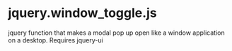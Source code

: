 # jquery.window_toggle.js
jquery function that makes a modal pop up open like a window application on a desktop. Requires jquery-ui
